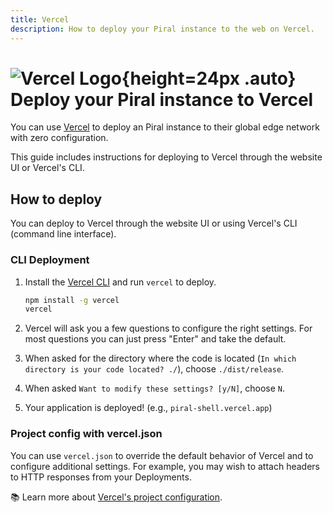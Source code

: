 ```yaml
---
title: Vercel
description: How to deploy your Piral instance to the web on Vercel.
---
```


# ![Vercel Logo](../logos/vercel.svg){height=24px .auto} Deploy your Piral instance to Vercel

You can use [Vercel](http://vercel.com/) to deploy an Piral instance to their global edge network with zero configuration.

This guide includes instructions for deploying to Vercel through the website UI or Vercel's CLI.

## How to deploy

You can deploy to Vercel through the website UI or using Vercel's CLI (command line interface).

### CLI Deployment

1. Install the [Vercel CLI](https://vercel.com/cli) and run `vercel` to deploy.

    ```sh
    npm install -g vercel
    vercel
    ```

2. Vercel will ask you a few questions to configure the right settings. For most questions you can just press "Enter" and take the default.
3. When asked for the directory where the code is located (`In which directory is your code located? ./`), choose `./dist/release`.
4. When asked `Want to modify these settings? [y/N]`, choose `N`.
5. Your application is deployed! (e.g., `piral-shell.vercel.app`)

### Project config with vercel.json

You can use `vercel.json` to override the default behavior of Vercel and to configure additional settings. For example, you may wish to attach headers to HTTP responses from your Deployments.

📚 Learn more about [Vercel's project configuration](https://vercel.com/docs/project-configuration).

